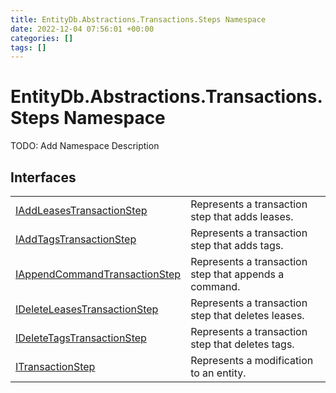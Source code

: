 ```yaml
---
title: EntityDb.Abstractions.Transactions.Steps Namespace
date: 2022-12-04 07:56:01 +00:00
categories: []
tags: []
---
```


# EntityDb.Abstractions.Transactions.Steps Namespace

TODO: Add Namespace Description

## Interfaces
<table><tr><td><a href='dotnet./entitydb.abstractions.transactions.steps.iaddleasestransactionstep'>IAddLeasesTransactionStep</a></td><td>
Represents a transaction step that adds leases.
</td></tr><tr><td><a href='dotnet./entitydb.abstractions.transactions.steps.iaddtagstransactionstep'>IAddTagsTransactionStep</a></td><td>
Represents a transaction step that adds tags.
</td></tr><tr><td><a href='dotnet./entitydb.abstractions.transactions.steps.iappendcommandtransactionstep'>IAppendCommandTransactionStep</a></td><td>
Represents a transaction step that appends a command.
</td></tr><tr><td><a href='dotnet./entitydb.abstractions.transactions.steps.ideleteleasestransactionstep'>IDeleteLeasesTransactionStep</a></td><td>
Represents a transaction step that deletes leases.
</td></tr><tr><td><a href='dotnet./entitydb.abstractions.transactions.steps.ideletetagstransactionstep'>IDeleteTagsTransactionStep</a></td><td>
Represents a transaction step that deletes tags.
</td></tr><tr><td><a href='dotnet./entitydb.abstractions.transactions.steps.itransactionstep'>ITransactionStep</a></td><td>
Represents a modification to an entity.
</td></tr></table>
